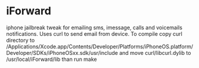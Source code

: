 # iForward
iphone jailbreak tweak for emailing sms, imessage, calls and voicemails notifications. Uses curl to send email from device. To compile copy curl directory to /Applications/Xcode.app/Contents/Developer/Platforms/iPhoneOS.platform/Developer/SDKs/iPhoneOSxx.sdk/usr/include and move curl/libcurl.dylib to /usr/local/iForward/lib than run make
